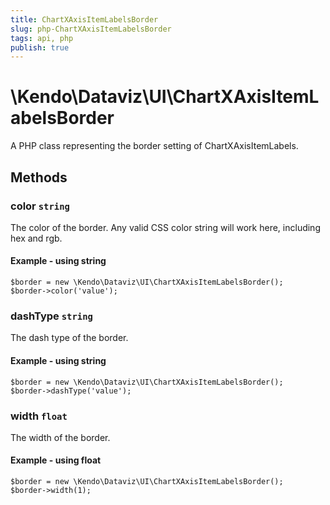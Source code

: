 ```yaml
---
title: ChartXAxisItemLabelsBorder
slug: php-ChartXAxisItemLabelsBorder
tags: api, php
publish: true
---
```


# \Kendo\Dataviz\UI\ChartXAxisItemLabelsBorder

A PHP class representing the border setting of ChartXAxisItemLabels.


## Methods

### color `string`

The color of the border. Any valid CSS color string will work here, including
hex and rgb.


#### Example - using string
    $border = new \Kendo\Dataviz\UI\ChartXAxisItemLabelsBorder();
    $border->color('value');

### dashType `string`

The dash type of the border.


#### Example - using string
    $border = new \Kendo\Dataviz\UI\ChartXAxisItemLabelsBorder();
    $border->dashType('value');

### width `float`

The width of the border.


#### Example - using float
    $border = new \Kendo\Dataviz\UI\ChartXAxisItemLabelsBorder();
    $border->width(1);

